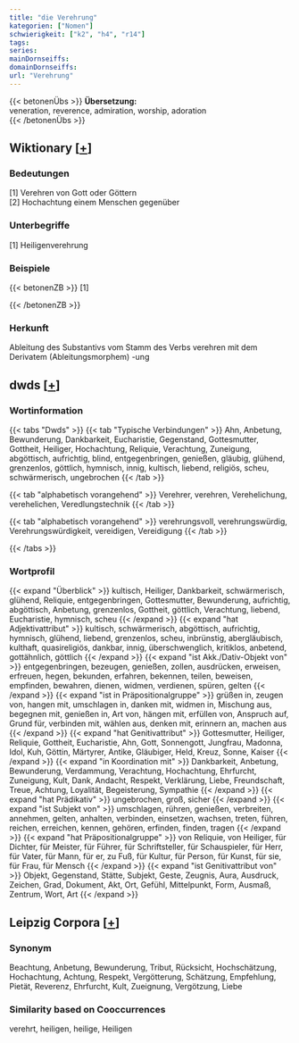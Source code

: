 ```yaml
---
title: "die Verehrung"
kategorien: ["Nomen"]
schwierigkeit: ["k2", "h4", "r14"]
tags:
series:
mainDornseiffs:
domainDornseiffs:
url: "Verehrung"
---
```


{{< betonenÜbs >}}
**Übersetzung:**  
veneration, reverence, admiration, worship, adoration  
{{< /betonenÜbs >}}

## Wiktionary [[+](https://de.wiktionary.org/wiki/Verehrung)]

### Bedeutungen
[1] Verehren von Gott oder Göttern  
[2] Hochachtung einem Menschen gegenüber  

### Unterbegriffe
[1] Heiligenverehrung  

### Beispiele
{{< betonenZB >}}
[1]  

{{< /betonenZB >}}
### Herkunft
Ableitung des Substantivs vom Stamm des Verbs verehren mit dem Derivatem (Ableitungsmorphem) -ung  



## dwds [[+](https://www.dwds.de/wb/Verehrung)]

### Wortinformation
{{< tabs "Dwds" >}}
{{< tab "Typische Verbindungen" >}}
Ahn, Anbetung, Bewunderung, Dankbarkeit, Eucharistie, Gegenstand, Gottesmutter, Gottheit, Heiliger, Hochachtung, Reliquie, Verachtung, Zuneigung, abgöttisch, aufrichtig, blind, entgegenbringen, genießen, gläubig, glühend, grenzenlos, göttlich, hymnisch, innig, kultisch, liebend, religiös, scheu, schwärmerisch, ungebrochen
{{< /tab >}}

{{< tab "alphabetisch vorangehend" >}}
Verehrer, verehren, Verehelichung, verehelichen, Veredlungstechnik
{{< /tab >}}

{{< tab "alphabetisch vorangehend" >}}
verehrungsvoll, verehrungswürdig, Verehrungswürdigkeit, vereidigen, Vereidigung
{{< /tab >}}

{{< /tabs >}}

### Wortprofil
{{< expand "Überblick" >}} kultisch, Heiliger, Dankbarkeit, schwärmerisch, glühend, Reliquie, entgegenbringen, Gottesmutter, Bewunderung, aufrichtig, abgöttisch, Anbetung, grenzenlos, Gottheit, göttlich, Verachtung, liebend, Eucharistie, hymnisch, scheu {{< /expand >}}
{{< expand "hat Adjektivattribut" >}} kultisch, schwärmerisch, abgöttisch, aufrichtig, hymnisch, glühend, liebend, grenzenlos, scheu, inbrünstig, abergläubisch, kulthaft, quasireligiös, dankbar, innig, überschwenglich, kritiklos, anbetend, gottähnlich, göttlich {{< /expand >}}
{{< expand "ist Akk./Dativ-Objekt von" >}} entgegenbringen, bezeugen, genießen, zollen, ausdrücken, erweisen, erfreuen, hegen, bekunden, erfahren, bekennen, teilen, beweisen, empfinden, bewahren, dienen, widmen, verdienen, spüren, gelten {{< /expand >}}
{{< expand "ist in Präpositionalgruppe" >}} grüßen in, zeugen von, hangen mit, umschlagen in, danken mit, widmen in, Mischung aus, begegnen mit, genießen in, Art von, hängen mit, erfüllen von, Anspruch auf, Grund für, verbinden mit, wählen aus, denken mit, erinnern an, machen aus {{< /expand >}}
{{< expand "hat Genitivattribut" >}} Gottesmutter, Heiliger, Reliquie, Gottheit, Eucharistie, Ahn, Gott, Sonnengott, Jungfrau, Madonna, Idol, Kuh, Göttin, Märtyrer, Antike, Gläubiger, Held, Kreuz, Sonne, Kaiser {{< /expand >}}
{{< expand "in Koordination mit" >}} Dankbarkeit, Anbetung, Bewunderung, Verdammung, Verachtung, Hochachtung, Ehrfurcht, Zuneigung, Kult, Dank, Andacht, Respekt, Verklärung, Liebe, Freundschaft, Treue, Achtung, Loyalität, Begeisterung, Sympathie {{< /expand >}}
{{< expand "hat Prädikativ" >}} ungebrochen, groß, sicher {{< /expand >}}
{{< expand "ist Subjekt von" >}} umschlagen, rühren, genießen, verbreiten, annehmen, gelten, anhalten, verbinden, einsetzen, wachsen, treten, führen, reichen, erreichen, kennen, gehören, erfinden, finden, tragen {{< /expand >}}
{{< expand "hat Präpositionalgruppe" >}} von Reliquie, von Heiliger, für Dichter, für Meister, für Führer, für Schriftsteller, für Schauspieler, für Herr, für Vater, für Mann, für er, zu Fuß, für Kultur, für Person, für Kunst, für sie, für Frau, für Mensch {{< /expand >}}
{{< expand "ist Genitivattribut von" >}} Objekt, Gegenstand, Stätte, Subjekt, Geste, Zeugnis, Aura, Ausdruck, Zeichen, Grad, Dokument, Akt, Ort, Gefühl, Mittelpunkt, Form, Ausmaß, Zentrum, Wort, Art {{< /expand >}}

## Leipzig Corpora [[+](https://corpora.uni-leipzig.de/en/res?word=Verehrung&corpusId=deu_newscrawl-public_2018)]


### Synonym
Beachtung, Anbetung, Bewunderung, Tribut, Rücksicht, Hochschätzung, Hochachtung, Achtung, Respekt, Vergötterung, Schätzung, Empfehlung, Pietät, Reverenz, Ehrfurcht, Kult, Zueignung, Vergötzung, Liebe


### Similarity based on Cooccurrences
verehrt, heiligen, heilige, Heiligen


